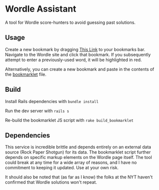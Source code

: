 # Wordle Assistant

A tool for Wordle score-hunters to avoid guessing past solutions.

## Usage
Create a new bookmark by dragging 
<a href="javascript:(async()=>{const DATA_URL='https://wordle-assistant.onrender.com/';const rows=Array.from(document.getElementsByClassName('Row-module_row__pwpBq'));function rowTiles(row){return Array.from(row.getElementsByClassName('Tile-module_tile__UWEHN'))}function setWarning(rowNumber){rowTiles(rows[rowNumber]).map(tile=>tile.setAttribute('style','background: firebrick'))}function clearWarning(){rows.map(row=>{rowTiles(row).map(tile=>tile.setAttribute('style',''))})}function rowWord(rowTiles){return rowTiles.map(elt=>elt.innerHTML).join('')}const words=()=>rows.map(rowTiles).map(rowWord);const pastWords=await fetch(DATA_URL).then(data=>data.json());let state={warning:false};const checkRepeat=()=>{const currentRow=words().indexOf('')-1;if(currentRow===-1){currentRow=5}const currentWord=words()[currentRow];if(currentWord.length>=5&&pastWords.includes(currentWord)){if(state.warning){return}setWarning(currentRow);state.warning=true}else{clearWarning();state.warning=false}};setInterval(checkRepeat,500)})()">This Link</a>
to your bookmarks bar. Navigate to the Wordle site and click that bookmark. If you subsequently attempt to enter a previously-used word, it will be highlighted in red.

Alternatively, you can create a new bookmark and paste in the contents of the [bookmarklet](/bookmarklet.js) file.

## Build
Install Rails dependencies with `bundle install`

Run the dev server with `rails s`

Re-build the bookmarklet JS script with `rake build_bookmarklet`

## Dependencies

This service is incredible brittle and depends entirely on an external data source (Rock Paper Shotgun) for its data. The bookmarklet script further depends on specific markup elements on the Wordle page itself. The tool could break at any time for a wide array of reasons, and I have no commitment to keeping it updated. Use at your own risk.

It should also be noted that (as far as I know) the folks at the NYT haven't confirmed that Wordle solutions won't repeat.

